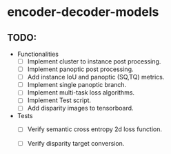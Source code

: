 # encoder-decoder-models

## TODO:
* Functionalities
	- [ ] Implement cluster to instance post processing.
	- [ ] Implement panoptic post processing.
	- [ ] Add instance IoU and panoptic (SQ,TQ) metrics.
	- [ ] Implement single panoptic branch.
	- [ ] Implement multi-task loss algorithms.
	- [ ] Implement Test script.
	- [ ] Add disparity images to tensorboard.

* Tests
	- [ ] Verify semantic cross entropy 2d loss function.
	- [ ] Verify disparity target conversion.

